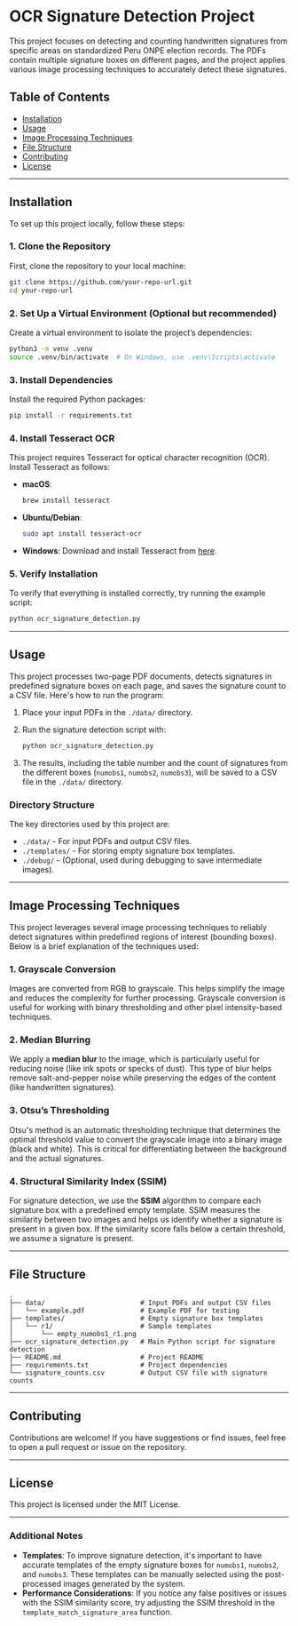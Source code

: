 # OCR Signature Detection Project

This project focuses on detecting and counting handwritten signatures from specific areas on standardized Peru ONPE election records. The PDFs contain multiple signature boxes on different pages, and the project applies various image processing techniques to accurately detect these signatures.

## Table of Contents
- [Installation](#installation)
- [Usage](#usage)
- [Image Processing Techniques](#image-processing-techniques)
- [File Structure](#file-structure)
- [Contributing](#contributing)
- [License](#license)

---

## Installation

To set up this project locally, follow these steps:

### 1. Clone the Repository
First, clone the repository to your local machine:
```bash
git clone https://github.com/your-repo-url.git
cd your-repo-url
```

### 2. Set Up a Virtual Environment (Optional but recommended)
Create a virtual environment to isolate the project’s dependencies:
```bash
python3 -m venv .venv
source .venv/bin/activate  # On Windows, use .venv\Scripts\activate
```

### 3. Install Dependencies
Install the required Python packages:
```bash
pip install -r requirements.txt
```

### 4. Install Tesseract OCR
This project requires Tesseract for optical character recognition (OCR). Install Tesseract as follows:

- **macOS**: 
  ```bash
  brew install tesseract
  ```

- **Ubuntu/Debian**:
  ```bash
  sudo apt install tesseract-ocr
  ```

- **Windows**:
  Download and install Tesseract from [here](https://github.com/tesseract-ocr/tesseract/wiki).

### 5. Verify Installation
To verify that everything is installed correctly, try running the example script:
```bash
python ocr_signature_detection.py
```

---

## Usage

This project processes two-page PDF documents, detects signatures in predefined signature boxes on each page, and saves the signature count to a CSV file. Here's how to run the program:

1. Place your input PDFs in the `./data/` directory.
2. Run the signature detection script with:
   ```bash
   python ocr_signature_detection.py
   ```

3. The results, including the table number and the count of signatures from the different boxes (`numobs1`, `numobs2`, `numobs3`), will be saved to a CSV file in the `./data/` directory.

### Directory Structure
The key directories used by this project are:
- `./data/` - For input PDFs and output CSV files.
- `./templates/` - For storing empty signature box templates.
- `./debug/` - (Optional, used during debugging to save intermediate images).

---

## Image Processing Techniques

This project leverages several image processing techniques to reliably detect signatures within predefined regions of interest (bounding boxes). Below is a brief explanation of the techniques used:

### 1. **Grayscale Conversion**
Images are converted from RGB to grayscale. This helps simplify the image and reduces the complexity for further processing. Grayscale conversion is useful for working with binary thresholding and other pixel intensity-based techniques.

### 2. **Median Blurring**
We apply a **median blur** to the image, which is particularly useful for reducing noise (like ink spots or specks of dust). This type of blur helps remove salt-and-pepper noise while preserving the edges of the content (like handwritten signatures).

### 3. **Otsu’s Thresholding**
Otsu's method is an automatic thresholding technique that determines the optimal threshold value to convert the grayscale image into a binary image (black and white). This is critical for differentiating between the background and the actual signatures.

### 4. **Structural Similarity Index (SSIM)**
For signature detection, we use the **SSIM** algorithm to compare each signature box with a predefined empty template. SSIM measures the similarity between two images and helps us identify whether a signature is present in a given box. If the similarity score falls below a certain threshold, we assume a signature is present.

---

## File Structure

```
.
├── data/                        # Input PDFs and output CSV files
│   └── example.pdf              # Example PDF for testing
├── templates/                   # Empty signature box templates
│   └── r1/                      # Sample templates 
│       └── empty_numobs1_r1.png 
├── ocr_signature_detection.py   # Main Python script for signature detection
├── README.md                    # Project README
├── requirements.txt             # Project dependencies
└── signature_counts.csv         # Output CSV file with signature counts
```

---

## Contributing

Contributions are welcome! If you have suggestions or find issues, feel free to open a pull request or issue on the repository.

---

## License

This project is licensed under the MIT License.

---

### Additional Notes
- **Templates**: To improve signature detection, it's important to have accurate templates of the empty signature boxes for `numobs1`, `numobs2`, and `numobs3`. These templates can be manually selected using the post-processed images generated by the system.
- **Performance Considerations**: If you notice any false positives or issues with the SSIM similarity score, try adjusting the SSIM threshold in the `template_match_signature_area` function.

